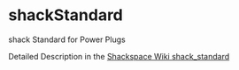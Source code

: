 # shackStandard
shack Standard for Power Plugs

Detailed Description in the [Shackspace Wiki shack_standard](http://shackspace.de/wiki/doku.php?id=project:shack_standard)
